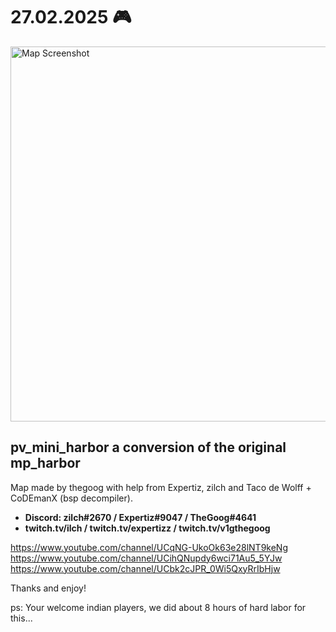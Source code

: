 # 27.02.2025 🎮

<img src="https://cdn.discordapp.com/attachments/742376739321413684/1344795781160370176/image.png?ex=67c2362b&is=67c0e4ab&hm=794ec8f44b8e4138414bad8761ccdb2991951d146bca32150b5e679f2b9212d8&
" alt="Map Screenshot" width="600"/>

## pv_mini_harbor a conversion of the original mp_harbor

Map made by thegoog with help from Expertiz, zilch and Taco de Wolff + CoDEmanX (bsp decompiler).


- **Discord: zilch#2670   /   Expertiz#9047                  /  TheGoog#4641**
- **twitch.tv/ilch       /   twitch.tv/expertizz            /  twitch.tv/v1gthegoog**
                                                       
https://www.youtube.com/channel/UCqNG-UkoOk63e28lNT9keNg
https://www.youtube.com/channel/UCihQNupdy6wci71Au5_5YJw
https://www.youtube.com/channel/UCbk2cJPR_0Wi5QxyRrIbHjw

Thanks and enjoy! 

ps: Your welcome indian players, we did about 8 hours of hard labor for this...
